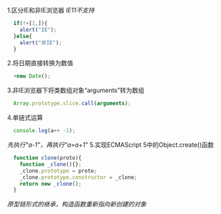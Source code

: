 1.区分IE和非IE浏览器
*IE11不支持*
```js
  if(!+[1,]){
    alert("IE");
  }else{
    alert("非IE");
  }
```
2.将日期直接转换为数值
```js
  +new Date();
```
3.非IE浏览器下将类数组对象“arguments”转为数组
```js
  Array.prototype.slice.call(arguments);
```
4.单链式运算
```js
  console.log(a++ -1);
```
*先执行“a-1”，再执行“a=a+1”*
5.实现ECMAScript 5中的Object.create()函数
```js
  function clone(proto){
    function _clone(){};
    _clone.prototype = proto;
    _clone.prototype.constructor = _clone;
    return new _clone();
  }
```
*原型链形式的继承，构造函数重新指向新创建的对象*

